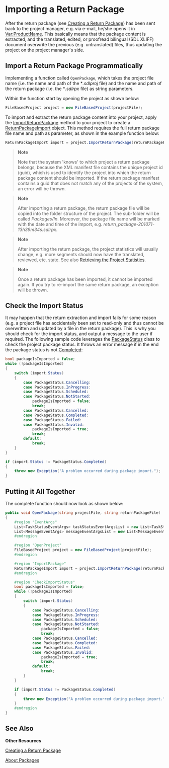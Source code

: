 Importing a Return Package
==

After the return package (see [Creating a Return Package](creating_a_return_package.md)) has been sent back to the project manager, e.g. via e-mail, he/she opens it in <Var:ProductName>. This basically means that the package content is extracted, and the translated, edited, or proofread bilingual (SDL XLIFF) document overwrite the previous (e.g. untranslated) files, thus updating the project on the project manager's side.

Import a Return Package Programmatically
--

Implementing a function called ```OpenPackage```, which takes the project file name (i.e. the name and path of the **.sdlproj* file) and the name and path of the return package (i.e. the **.sdlrpx* file) as string parameters.

Within the function start by opening the project as shown below:

```cs
FileBasedProject project = new FileBasedProject(projectFile);
```

To import and extract the return package content into your project, apply the [ImportReturnPackage](../../api/projectautomation/Sdl.ProjectAutomation.FileBased.FileBasedProject.yml#Sdl_ProjectAutomation_FileBased_FileBasedProject_ImportReturnPackage_System_String_) method to your project to create a [ReturnPackageImport](../../api/projectautomation/Sdl.ProjectAutomation.Core.ReturnPackageImport.yml) object. This method requires the full return package file name and path as parameter, as shown in the example function below:


```cs
ReturnPackageImport import = project.ImportReturnPackage(returnPackageFile);
```

>**Note**
>
>Note that the system 'knows' to which project a return package belongs, because the XML manifest file contains the unique project id (guid), which is used to identify the project into which the return package content should be imported. If the return package manifest contains a guid that does not match any of the projects of the system, an error will be thrown.

>**Note**
>
>After importing a return package, the return package file will be copied into the folder structure of the project. The sub-folder will be called *Packages/In*. Moreover, the package file name will be marked with the date and time of the import, e.g. *return_package-201071-13h39m34s.sdlrpx*.

>**Note**
>
>After importing the return package, the project statistics will usually change, e.g. more segments should now have the translated, reviewed, etc. state. See also [Retrieving the Project Statistics](retrieving_the_project_statistics.md).

>**Note**
>
>Once a return package has been imported, it cannot be imported again. If you try to re-import the same return package, an exception will be thrown.

Check the Import Status
-- 

It may happen that the return extraction and import fails for some reason (e.g. a project file has accidentally been set to read-only and thus cannot be overwritten and updated by a file in the return package). This is why you should check for the import status, and output a message to the user if required. The following sample code leverages the [PackageStatus](../../api/projectautomation/Sdl.ProjectAutomation.Core.PackageStatus.yml) class to check the project package status. It throws an error message if in the end the package status is not [Completed](../../api/projectautomation/Sdl.ProjectAutomation.Core.PackageStatus.yml#fields):

```cs
bool packageIsImported = false;
while (!packageIsImported)
{
    switch (import.Status)
    {
        case PackageStatus.Cancelling:
        case PackageStatus.InProgress:
        case PackageStatus.Scheduled:
        case PackageStatus.NotStarted:
            packageIsImported = false;
            break;
        case PackageStatus.Cancelled:
        case PackageStatus.Completed:
        case PackageStatus.Failed:
        case PackageStatus.Invalid:
            packageIsImported = true;
            break;
        default:
            break;
    }
}

if (import.Status != PackageStatus.Completed)
{
    throw new Exception("A problem occurred during package import.");
}
```


Putting it All Together
--

The complete function should now look as shown below:

```cs
public void OpenPackage(string projectFile, string returnPackageFile)
{
    #region "EventArgs"
    List<TaskStatusEventArgs> taskStatusEventArgsList = new List<TaskStatusEventArgs>();
    List<MessageEventArgs> messageEventArgsList = new List<MessageEventArgs>();
    #endregion

    #region "OpenProject"
    FileBasedProject project = new FileBasedProject(projectFile);
    #endregion

    #region "ImportPackage"
    ReturnPackageImport import = project.ImportReturnPackage(returnPackageFile);
    #endregion

    #region "CheckImportStatus"
    bool packageIsImported = false;
    while (!packageIsImported)
    {
        switch (import.Status)
        {
            case PackageStatus.Cancelling:
            case PackageStatus.InProgress:
            case PackageStatus.Scheduled:
            case PackageStatus.NotStarted:
                packageIsImported = false;
                break;
            case PackageStatus.Cancelled:
            case PackageStatus.Completed:
            case PackageStatus.Failed:
            case PackageStatus.Invalid:
                packageIsImported = true;
                break;
            default:
                break;
        }
    }

    if (import.Status != PackageStatus.Completed)
    {
        throw new Exception("A problem occurred during package import.");
    }
    #endregion
}
```

See Also
--
**Other Resources**

[Creating a Return Package](creating_a_return_package.md)

[About Packages](about_packages.md)
